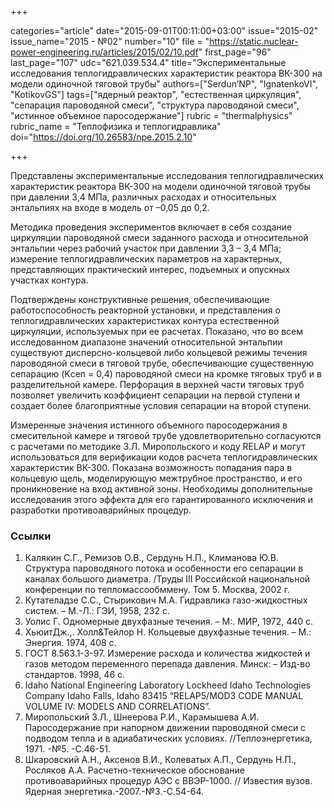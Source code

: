+++

categories="article"
date="2015-09-01T00:11:00+03:00"
issue="2015-02"
issue_name="2015 - №02"
number="10"
file = "https://static.nuclear-power-engineering.ru/articles/2015/02/10.pdf"
first_page="96"
last_page="107"
udc="621.039.534.4"
title="Экспериментальные исследования теплогидравлических характеристик реактора ВК-300 на модели одиночной тяговой трубы"
authors=["Serdun’NP", "IgnatenkoVI", "KotikovGS"]
tags=["ядерный реактор", "естественная циркуляция", "сепарация пароводяной смеси", "структура пароводяной смеси", "истинное объемное паросодержание"]
rubric = "thermalphysics"
rubric_name = "Теплофизика и теплогидравлика"
doi="https://doi.org/10.26583/npe.2015.2.10"

+++

Представлены экспериментальные исследования теплогидравлических характеристик реактора ВК-300 на модели одиночной тяговой трубы при давлении 3,4 МПа, различных расходах и относительных энтальпиях на входе в модель от –0,05 до 0,2.

Методика проведения экспериментов включает в себя создание циркуляции пароводяной смеси заданного расхода и относительной энтальпии через рабочий участок при давлении 3,3 – 3,4 МПа; измерение теплогидравлических параметров на характерных, представляющих практический интерес, подъемных и опускных участках контура.

Подтверждены конструктивные решения, обеспечивающие работоспособность реакторной установки, и представления о теплогидравлических характеристиках контура естественной циркуляции, используемых при ее расчетах. Показано, что во всем исследованном диапазоне значений относительной энтальпии существуют дисперсно-кольцевой либо кольцевой режимы течения пароводяной смеси в тяговой трубе, обеспечивающие существенную сепарацию (Kсеп = 0,4) пароводяной смеси на кромке тяговых труб и в разделительной камере. Перфорация в верхней части тяговых труб позволяет увеличить коэффициент сепарации на первой ступени и создает более благоприятные условия сепарации на второй ступени.

Измеренные значения истинного объемного паросодержания в смесительной камере и тяговой трубе удовлетворительно согласуются с расчетами по методике З.Л. Миропольского и коду RELAP и могут использоваться для верификации кодов расчета теплогидравлических характеристик ВК-300. Показана возможность попадания пара в кольцевую щель, моделирующую межтрубное пространство, и его проникновение на вход активной зоны. Необходимы дополнительные исследования этого эффекта для его гарантированного исключения и разработки противоаварийных процедур.

### Ссылки

1. Калякин С.Г., Ремизов О.В., Сердунь Н.П., Климанова Ю.В. Структура пароводяного потока и особенности его сепарации в каналах большого диаметра. /Труды III Российской национальной конференции по тепломассообммену. Том 5. Москва, 2002 г.
2. Кутателадзе С.С., Стырикович М.А. Гидравлика газо-жидкостных систем. – М.-Л.: ГЭИ, 1958, 232 с.
3. Уолис Г. Одномерные двухфазные течения. – М:. МИР, 1972, 440 с.
4. ХьюитДж.,. Холл&Тейлор Н. Кольцевые двухфазные течения. – М.: Энергия. 1974, 408 с.
5. ГОСТ 8.563.1-3-97. Измерение расхода и количества жидкостей и газов методом переменного перепада давления. Минск: – Изд-во стандартов. 1998, 46 с.
6. Idaho National Engineering Laboratory Lockheed Idaho Technologies Company Idaho Falls, Idaho 83415 “RELAP5/MOD3 CODE MANUAL VOLUME IV: MODELS AND CORRELATIONS”.
7. Миропольский З.Л., Шнеерова Р.И., Карамышева А.И. Паросодержание при напорном движении пароводяной смеси с подводом тепла и в адиабатических условиях. //Теплоэнергетика, 1971. -№5. -С.46-51.
8. Шкаровский А.Н., Аксенов В.И., Колеватых А.П., Сердунь Н.П., Росляков А.А. Расчетно-техническое обоснование противоаварийных процедур АЭС с ВВЭР-1000. // Известия вузов. Ядерная энергетика.-2007.-№3.-С.54-64.